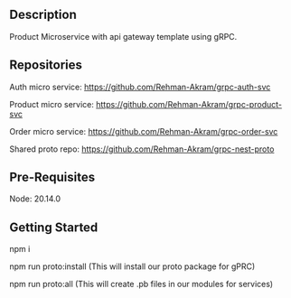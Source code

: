 

## Description

Product Microservice with api gateway template using gRPC.

## Repositories

Auth micro service: https://github.com/Rehman-Akram/grpc-auth-svc

Product micro service: https://github.com/Rehman-Akram/grpc-product-svc

Order micro service: https://github.com/Rehman-Akram/grpc-order-svc

Shared proto repo: https://github.com/Rehman-Akram/grpc-nest-proto

## Pre-Requisites

Node: 20.14.0

## Getting Started

npm i

npm run proto:install (This will install our proto package for gPRC)

npm run proto:all (This will create .pb files in our modules for services)
